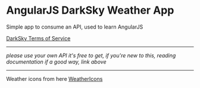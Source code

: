 # AngularJS DarkSky Weather App

Simple app to consume an API, used to learn AngularJS

[DarkSky Terms of Service](https://darksky.net/dev/docs/terms)

<hr>

_please use your own API it's free to get, if you're new to this, reading documentation if a good way, link above_

<hr>

Weather icons from here [WeatherIcons](https://erikflowers.github.io/weather-icons/)
